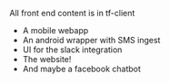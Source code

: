 All front end content is in tf-client
- A mobile webapp
- An android wrapper with SMS ingest
- UI for the slack integration
- The website!
- And maybe a facebook chatbot
 